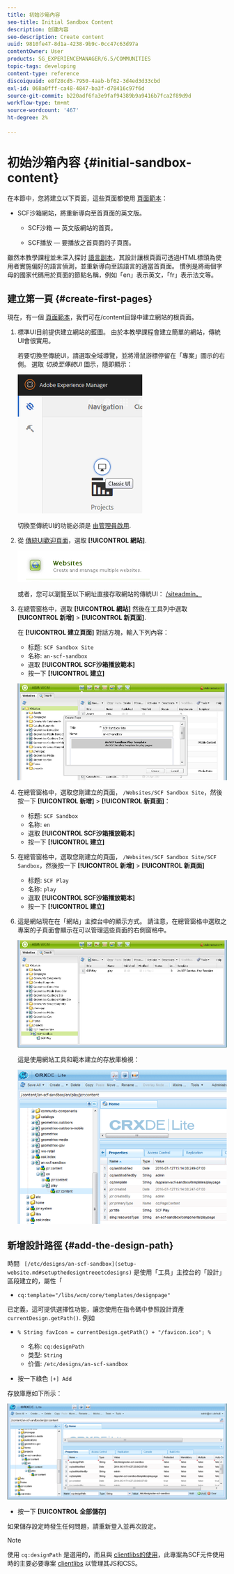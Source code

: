 ```yaml
---
title: 初始沙箱內容
seo-title: Initial Sandbox Content
description: 创建内容
seo-description: Create content
uuid: 9810fe47-8d1a-4238-9b9c-0cc47c63d97a
contentOwner: User
products: SG_EXPERIENCEMANAGER/6.5/COMMUNITIES
topic-tags: developing
content-type: reference
discoiquuid: e8f28cd5-7950-4aab-bf62-3d4ed3d33cbd
exl-id: 068a0fff-ca48-4847-ba3f-d78416c97f6d
source-git-commit: b220adf6fa3e9faf94389b9a9416b7fca2f89d9d
workflow-type: tm+mt
source-wordcount: '467'
ht-degree: 2%

---
```


# 初始沙箱內容 {#initial-sandbox-content}

在本節中，您將建立以下頁面，這些頁面都使用 [頁面範本](initial-app.md#createthepagetemplate)：

* SCF沙箱網站，將重新導向至首頁面的英文版。

   * SCF沙箱 — 英文版網站的首頁。

   * SCF播放 — 要播放之首頁面的子頁面。

雖然本教學課程並未深入探討 [語言副本](../../help/sites-administering/tc-prep.md)，其設計讓根頁面可透過HTML標頭為使用者實施偏好的語言偵測，並重新導向至該語言的適當首頁面。 慣例是將兩個字母的國家代碼用於頁面的節點名稱，例如「en」表示英文，「fr」表示法文等。

## 建立第一頁 {#create-first-pages}

現在，有一個 [頁面範本](initial-app.md#createthepagetemplate)，我們可在/content目錄中建立網站的根頁面。

1. 標準UI目前提供建立網站的藍圖。 由於本教學課程會建立簡單的網站，傳統UI會很實用。

   若要切換至傳統UI，請選取全域導覽，並將滑鼠游標停留在「專案」圖示的右側。 選取 *切換至傳統UI* 圖示，隨即顯示：

   ![classic-ui](assets/classic-ui.png)

   切換至傳統UI的功能必須是 [由管理員啟用](../../help/sites-administering/enable-classic-ui.md).

1. 從 [傳統UI歡迎頁面](http://localhost:4502/welcome.html)，選取 **[!UICONTROL 網站]**.

   ![classic-ui-website](assets/classic-ui-website.png)

   或者，您可以瀏覽至以下網址直接存取網站的傳統UI： [/siteadmin。](http://localhost:4502/siteadmin)

1. 在總管窗格中，選取 **[!UICONTROL 網站]** 然後在工具列中選取 **[!UICONTROL 新增]** > **[!UICONTROL 新頁面]**.

   在 **[!UICONTROL 建立頁面]** 對話方塊，輸入下列內容：

   * 标题: `SCF Sandbox Site`
   * 名称: `an-scf-sandbox`
   * 選取 **[!UICONTROL SCF沙箱播放範本]**
   * 按一下 **[!UICONTROL 建立]**

   ![classic-ui-create-page](assets/classic-ui-create-page.png)

1. 在總管窗格中，選取您剛建立的頁面， `/Websites/SCF Sandbox Site`，然後按一下 **[!UICONTROL 新增]** > **[!UICONTROL 新頁面]**：

   * 标题: `SCF Sandbox`
   * 名称: `en`
   * 選取 **[!UICONTROL SCF沙箱播放範本]**
   * 按一下 **[!UICONTROL 建立]**

1. 在總管窗格中，選取您剛建立的頁面， `/Websites/SCF Sandbox Site/SCF Sandbox`，然後按一下 **[!UICONTROL 新增]** > **[!UICONTROL 新頁面]**

   * 标题: `SCF Play`
   * 名称: `play`
   * 選取 **[!UICONTROL SCF沙箱播放範本]**
   * 按一下 **[!UICONTROL 建立]**

1. 這是網站現在在「網站」主控台中的顯示方式。 請注意，在總管窗格中選取之專案的子頁面會顯示在可以管理這些頁面的右側窗格中。

   ![classic-ui-website-page](assets/classic-ui-website-page.png)

   這是使用網站工具和範本建立的存放庫檢視：

   ![classic-ui-repository-view](assets/classic-ui-repository-view.png)

## 新增設計路徑 {#add-the-design-path}

時間 ` [/etc/designs/an-scf-sandbox](setup-website.md#setupthedesigntreeetcdesigns)` 是使用「工具」主控台的「設計」區段建立的，屬性「

* `cq:template="/libs/wcm/core/templates/designpage"`

已定義，這可提供選擇性功能，讓您使用在指令碼中參照設計資產 `currentDesign.getPath()`. 例如

* `% String favIcon = currentDesign.getPath() + "/favicon.ico"; %`


   * 名称: `cq:designPath`
   * 类型: `String`
   * 价值: `/etc/designs/an-scf-sandbox`

* 按一下綠色 `[+] Add`

存放庫應如下所示：

![classic-ui-repository-path](assets/classic-ui-repository-path.png)

* 按一下 **[!UICONTROL 全部儲存]**

如果儲存設定時發生任何問題，請重新登入並再次設定。

>[!NOTE]
>
>使用 `cq:designPath` 是選用的，而且與 [clientlibs的使用](develop-app.md#includeclientlibsintemplate)，此專案為SCF元件使用時的主要必要專案 [clientlibs](client-customize.md#clientlibs-for-scf) 以管理其JS和CSS。
